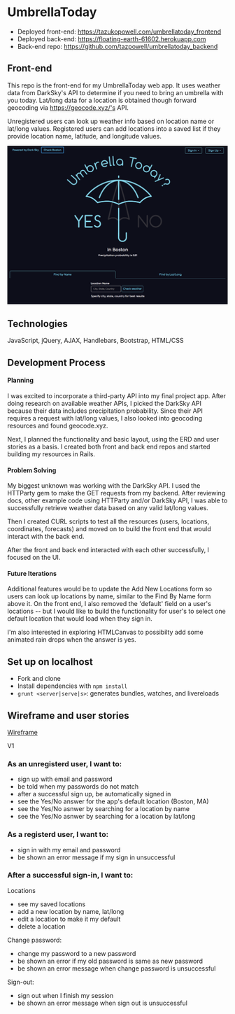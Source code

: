 # UmbrellaToday
- Deployed front-end: https://tazukopowell.com/umbrellatoday_frontend
- Deployed back-end: https://floating-earth-61602.herokuapp.com
- Back-end repo: https://github.com/tazpowell/umbrellatoday_backend

## Front-end
This repo is the front-end for my UmbrellaToday web app.
It uses weather data from DarkSky's API to determine if you need to bring an umbrella with you today. Lat/long data for a location is obtained though forward geocoding via https://geocode.xyz/'s API.

Unregistered users can look up weather info based on location name or lat/long values.
Registered users can add locations into a saved list if they provide location name, latitude, and longitude values.

![UmbrellaToday](./public/UmbrellaToday.png)

## Technologies
JavaScript, jQuery, AJAX, Handlebars, Bootstrap, HTML/CSS

## Development Process
#### Planning
I was excited to incorporate a third-party API into my final project app. After doing research on available weather APIs, I picked the DarkSky API because their data includes precipitation probability. Since their API requires a request with lat/long values, I also looked into geocoding resources and found geocode.xyz.

Next, I planned the functionality and basic layout, using the ERD and user stories as a basis. I created both front and back end repos and started building my resources in Rails.

#### Problem Solving
My biggest unknown was working with the DarkSky API. I used the HTTParty gem to make the GET requests from my backend. After reviewing docs, other example code using HTTParty and/or DarkSky API, I was able to successfully retrieve weather data based on any valid lat/long values.

Then I created CURL scripts to test all the resources (users, locations, coordinates, forecasts) and moved on to build the front end that would interact with the back end.

After the front and back end interacted with each other successfully, I focused on the UI.

#### Future Iterations
Additional features would be to update the Add New Locations form so users can look up locations by name, similar to the Find By Name form above it. On the front end, I also removed the 'default' field on a user's locations -- but I would like to build the functionality for user's to select one default location that would load when they sign in.

I'm also interested in exploring HTMLCanvas to possibilty add some animated rain drops when the answer is yes.

## Set up on localhost
- Fork and clone
- Install dependencies with `npm install`
- `grunt <server|serve|s>`: generates bundles, watches, and livereloads

## Wireframe and user stories
[Wireframe](https://drive.google.com/file/d/1F38nbApVS5fTnz7JVl_s25IVaDhRoody/view?usp=sharing)

V1
### As an unregisterd user, I want to:
- sign up with email and password
- be told when my passwords do not match
- after a successful sign up, be automatically signed in
- see the Yes/No answer for the app's default location (Boston, MA)
- see the Yes/No asnwer by searching for a location by name
- see the Yes/No asnwer by searching for a location by lat/long

### As a registerd user, I want to:
- sign in with my email and password
- be shown an error message if my sign in unsuccessful

### After a successful sign-in, I want to:
Locations
- see my saved locations
- add a new location by name, lat/long
- edit a location to make it my default
- delete a location

Change password:
- change my password to a new password
- be shown an error if my old password is same as new password
- be shown an error message when change password is unsuccessful

Sign-out:
- sign out when I finish my session
- be shown an error message when sign out is unsuccessful

